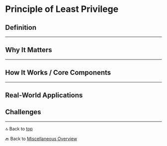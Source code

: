 # Principle of Least Privilege

## Definition

---

## Why It Matters

---

## How It Works / Core Components

---

## Real-World Applications


## Challenges

---

🔝 Back to [top](#principle-of-least-privilage)

🔙 Back to [Miscellaneous Overview](README.md)
